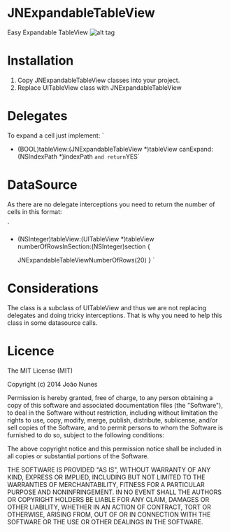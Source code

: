 JNExpandableTableView
=====================

Easy Expandable TableView
![alt tag](http://s29.postimg.org/qn3ei2oyv/i_OS_Simulator_Screen_Shot_28_Oct_2014_18_04_41.png)

Installation
============

1. Copy JNExpandableTableView classes into your project.
2. Replace UITableView class with JNExpandableTableView


Delegates
============

To expand a cell just implement:
`
- (BOOL)tableView:(JNExpandableTableView *)tableView canExpand:(NSIndexPath *)indexPath
`
and return `YES`


DataSource
============

As there are no delegate interceptions you need to return the number of cells in this format:

`
- (NSInteger)tableView:(UITableView *)tableView numberOfRowsInSection:(NSInteger)section {
    
    JNExpandableTableViewNumberOfRows(20)
}
`

Considerations
============

The class is a subclass of UITableView and thus we are not replacing delegates and doing tricky interceptions.
That is why you need to help this class in some datasource calls.


Licence
============
        
The MIT License (MIT)

Copyright (c) 2014 João Nunes

Permission is hereby granted, free of charge, to any person obtaining a copy of
this software and associated documentation files (the "Software"), to deal in
the Software without restriction, including without limitation the rights to
use, copy, modify, merge, publish, distribute, sublicense, and/or sell copies of
the Software, and to permit persons to whom the Software is furnished to do so,
subject to the following conditions:

The above copyright notice and this permission notice shall be included in all
copies or substantial portions of the Software.

THE SOFTWARE IS PROVIDED "AS IS", WITHOUT WARRANTY OF ANY KIND, EXPRESS OR
IMPLIED, INCLUDING BUT NOT LIMITED TO THE WARRANTIES OF MERCHANTABILITY, FITNESS
FOR A PARTICULAR PURPOSE AND NONINFRINGEMENT. IN NO EVENT SHALL THE AUTHORS OR
COPYRIGHT HOLDERS BE LIABLE FOR ANY CLAIM, DAMAGES OR OTHER LIABILITY, WHETHER
IN AN ACTION OF CONTRACT, TORT OR OTHERWISE, ARISING FROM, OUT OF OR IN
CONNECTION WITH THE SOFTWARE OR THE USE OR OTHER DEALINGS IN THE SOFTWARE.
